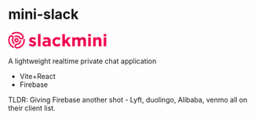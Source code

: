 # mini-slack
<img src="./src/assets/logo.svg" width="200">

A lightweight realtime private chat application
- Vite+React
- Firebase

TLDR: Giving Firebase another shot - Lyft, duolingo, Alibaba, venmo all on their client list. 
